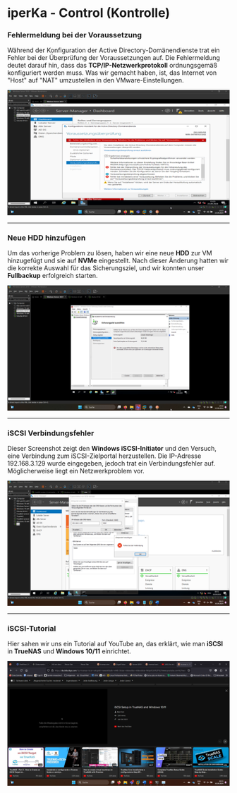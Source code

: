 # iperKa - Control (Kontrolle)


### Fehlermeldung bei der Voraussetzung  
Während der Konfiguration der Active Directory-Domänendienste trat ein Fehler bei der Überprüfung der Voraussetzungen auf. Die Fehlermeldung deutet darauf hin, dass das **TCP/IP-Netzwerkprotokoll** ordnungsgemäß konfiguriert werden muss. Was wir gemacht haben, ist, das Internet von "Host" auf "NAT" umzustellen in den VMware-Einstellungen.

![Fehlermeldung bei der Voraussetzung](https://github.com/ironflipper/DataFlex/blob/main/Dokumentationen/iperka/Images/Bild%20(7).png)

---

### Neue HDD hinzufügen  
Um das vorherige Problem zu lösen, haben wir eine neue **HDD** zur VM hinzugefügt und sie auf **NVMe** eingestellt. Nach dieser Änderung hatten wir die korrekte Auswahl für das Sicherungsziel, und wir konnten unser **Fullbackup** erfolgreich starten.

![Neue HDD hinzufügen](https://github.com/ironflipper/DataFlex/blob/main/Dokumentationen/iperka/Images/Bild%20(12).png)

---

### iSCSI Verbindungsfehler  
Dieser Screenshot zeigt den **Windows iSCSI-Initiator** und den Versuch, eine Verbindung zum iSCSI-Zielportal herzustellen. Die IP-Adresse 192.168.3.129 wurde eingegeben, jedoch trat ein Verbindungsfehler auf. Möglicherweise liegt ein Netzwerkproblem vor.

![iSCSI Verbindungsfehler](https://github.com/ironflipper/DataFlex/blob/main/Dokumentationen/iperka/Images/Bild%20(1).png)

---

### iSCSI-Tutorial  
Hier sahen wir uns ein Tutorial auf YouTube an, das erklärt, wie man **iSCSI** in **TrueNAS** und **Windows 10/11** einrichtet.

![iSCSI-Tutorial](https://github.com/ironflipper/DataFlex/blob/main/Dokumentationen/iperka/Images/Bild%20(2).png)


